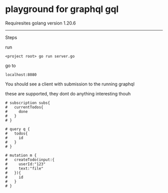 
# playground for graphql gql

Requiresites
golang version 1.20.6

---

Steps

run 

    <project root> go run server.go

go to 

    localhost:8080

You should see a client with submission to the running graphql

these are supported, they dont do anything interesting thouh

    # subscription subs{
    #   currentTodos{
    #     done
    #   }
    # }

    # query q {
    #   todos{
    #     id
    #   }
    # }

    # mutation m {
    #   createTodo(input:{
    #     userId:"123"
    #     text:"file"
    #   }){
    #     id
    #   }
    # }
